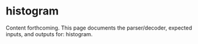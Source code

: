 # histogram 
Content forthcoming. This page documents the parser/decoder, expected inputs, and outputs for: histogram.

